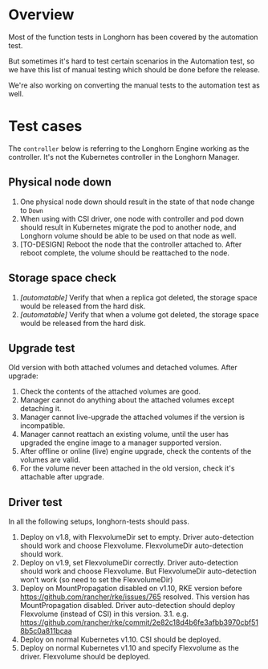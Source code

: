 # Overview

Most of the function tests in Longhorn has been covered by the automation test.

But sometimes it's hard to test certain scenarios in the Automation test, so we have this list of manual testing which should be done before the release.

We're also working on converting the manual tests to the automation test as well. 

# Test cases

The `controller` below is referring to the Longhorn Engine working as the controller. It's not the Kubernetes controller in the Longhorn Manager.

## Physical node down
1. One physical node down should result in the state of that node change to `Down`
2. When using with CSI driver, one node with controller and pod down should result in Kubernetes migrate the pod to another node, and Longhorn volume should be able to be used on that node as well.
3. [TO-DESIGN] Reboot the node that the controller attached to. After reboot complete, the volume should be reattached to the node.

## Storage space check
1. *[automatable]* Verify that when a replica got deleted, the storage space would be released from the hard disk.
2. *[automatable]* Verify that when a volume got deleted, the storage space would be released from the hard disk.

## Upgrade test
Old version with both attached volumes and detached volumes. After upgrade:
1. Check the contents of the attached volumes are good.
2. Manager cannot do anything about the attached volumes except detaching it.
3. Manager cannot live-upgrade the attached volumes if the version is incompatible.
4. Manager cannot reattach an existing volume, until the user has upgraded the engine image to a manager supported version.
5. After offline or online (live) engine upgrade, check the contents of the volumes are valid.
6. For the volume never been attached in the old version, check it's attachable after upgrade.

## Driver test
In all the following setups, longhorn-tests should pass.
1. Deploy on v1.8, with FlexvolumeDir set to empty. Driver auto-detection should work and choose Flexvolume. FlexvolumeDir auto-detection should work.
2. Deploy on v1.9, set FlexvolumeDir correctly. Driver auto-detection should work and choose Flexvolume. But FlexvolumeDir auto-detection won't work (so need to set the FlexvolumeDir)
3. Deploy on MountPropagation disabled on v1.10, RKE version before https://github.com/rancher/rke/issues/765 resolved. This version has MountPropagation disabled. Driver auto-detection should deploy Flexvolume (instead of CSI) in this version.
3.1. e.g. https://github.com/rancher/rke/commit/2e82c18d4b6fe3afbb3970cbf518b5c0a811bcaa
4. Deploy on normal Kubernetes v1.10. CSI should be deployed.
5. Deploy on normal Kubernetes v1.10 and specify Flexvolume as the driver. Flexvolume should be deployed.
